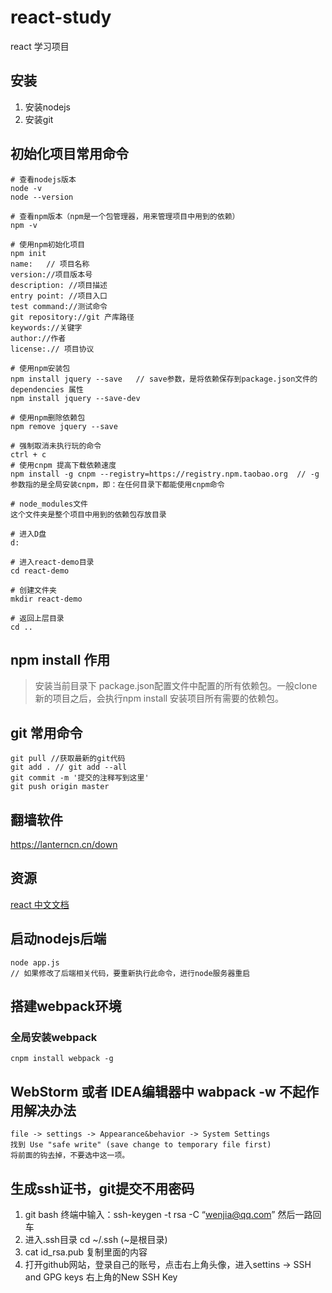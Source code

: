 # react-study
react 学习项目

## 安装
1. 安装nodejs
1. 安装git

## 初始化项目常用命令
```
# 查看nodejs版本
node -v
node --version

# 查看npm版本（npm是一个包管理器，用来管理项目中用到的依赖）
npm -v

# 使用npm初始化项目
npm init
name:   // 项目名称
version://项目版本号
description: //项目描述
entry point: //项目入口
test command://测试命令
git repository://git 产库路径
keywords://关键字
author://作者
license:.// 项目协议

# 使用npm安装包
npm install jquery --save   // save参数，是将依赖保存到package.json文件的 dependencies 属性
npm install jquery --save-dev

# 使用npm删除依赖包
npm remove jquery --save

# 强制取消未执行玩的命令
ctrl + c
# 使用cnpm 提高下载依赖速度
npm install -g cnpm --registry=https://registry.npm.taobao.org  // -g 参数指的是全局安装cnpm，即：在任何目录下都能使用cnpm命令

# node_modules文件
这个文件夹是整个项目中用到的依赖包存放目录

# 进入D盘
d:

# 进入react-demo目录
cd react-demo

# 创建文件夹
mkdir react-demo

# 返回上层目录
cd ..
```
## npm install 作用
> 安装当前目录下 package.json配置文件中配置的所有依赖包。一般clone新的项目之后，会执行npm install 安装项目所有需要的依赖包。

## git 常用命令
```
git pull //获取最新的git代码
git add . // git add --all
git commit -m '提交的注释写到这里'
git push origin master
```

## 翻墙软件
https://lanterncn.cn/down

## 资源
[react 中文文档](http://reactjs.cn/react/docs/getting-started-zh-CN.html)

## 启动nodejs后端
```
node app.js
// 如果修改了后端相关代码，要重新执行此命令，进行node服务器重启
```

## 搭建webpack环境

### 全局安装webpack
```
cnpm install webpack -g
```

## WebStorm 或者 IDEA编辑器中 wabpack -w 不起作用解决办法
```
file -> settings -> Appearance&behavior -> System Settings
找到 Use "safe write" (save change to temporary file first)
将前面的钩去掉，不要选中这一项。
```

## 生成ssh证书，git提交不用密码
1. git bash 终端中输入：ssh-keygen -t rsa -C “wenjia@qq.com”  然后一路回车
1. 进入.ssh目录 cd ~/.ssh (~是根目录)
1. cat id_rsa.pub  复制里面的内容
1. 打开github网站，登录自己的账号，点击右上角头像，进入settins -> SSH and GPG keys 右上角的New SSH Key 
